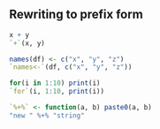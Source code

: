 ## Rewriting to prefix form
```r
x + y
`+`(x, y)

names(df) <- c("x", "y", "z")
`names<-`(df, c("x", "y", "z"))

for(i in 1:10) print(i)
`for`(i, 1:10, print(i))

`%+%` <- function(a, b) paste0(a, b)
"new " %+% "string"

```

